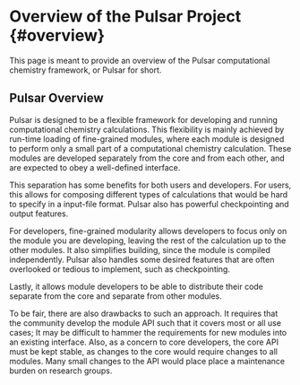 Overview of the Pulsar Project                                       {#overview}
==============================

This page is meant to provide an overview of the Pulsar computational chemistry
framework, or Pulsar for short.

Pulsar Overview
---------------

Pulsar is designed to be a flexible framework for developing and running
computational chemistry calculations. This flexibility is mainly achieved
by run-time loading of fine-grained modules, where each module is designed
to perform only a small part of a computational chemistry calculation.
These modules are developed separately from the core and from each other,
and are expected to obey a well-defined interface.

This separation has some benefits for both users and developers. For users,
this allows for composing different types of calculations that would be hard
to specify in a input-file format. Pulsar also has powerful checkpointing and
output features.

For developers, fine-grained modularity allows developers to focus only
on the module you are developing, leaving the rest of the calculation up
to the other modules. It also simplifies building, since the module is compiled
independently. Pulsar also handles some desired features that are often overlooked
or tedious to implement, such as checkpointing.

Lastly, it allows module developers to be able to distribute their code
separate from the core and separate from other modules.

To be fair, there are also drawbacks to such an approach. It requires that
the community develop the module API such that it covers most or all use cases;
It may be difficult to hammer the requirements for new modules into an existing
interface.  Also, as a concern to core developers, the core API must
be kept stable, as changes to the core would require changes to all modules.
Many small changes to the API would place place a maintenance burden on research
groups.
